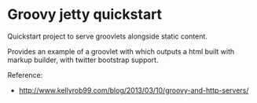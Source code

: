 Groovy jetty quickstart
=======================

Quickstart project to serve groovlets alongside static content.

Provides an example of a groovlet with which outputs a html built with markup
builder, with twitter bootstrap support.

Reference:
* http://www.kellyrob99.com/blog/2013/03/10/groovy-and-http-servers/

